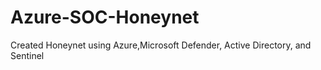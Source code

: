 # Azure-SOC-Honeynet
Created Honeynet using Azure,Microsoft Defender, Active Directory, and Sentinel
